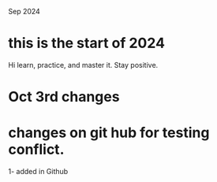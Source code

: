 Sep 2024
# this is the start of 2024
Hi learn, practice, and  master it. 
Stay positive.

# Oct 3rd changes
# changes on git hub for testing conflict. 
1- added in Github

